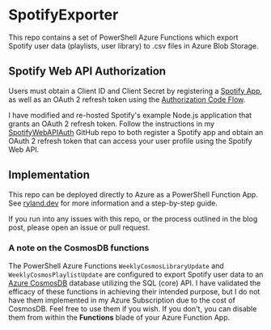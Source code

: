 # SpotifyExporter

This repo contains a set of PowerShell Azure Functions which export Spotify user data (playlists, user library) to .csv files in Azure Blob Storage.

## Spotify Web API Authorization

Users must obtain a Client ID and Client Secret by registering a [Spotify App](https://developer.spotify.com/documentation/general/guides/app-settings/), as well as an OAuth 2 refresh token using the [Authorization Code Flow](https://developer.spotify.com/documentation/general/guides/authorization-guide/#authorization-code-flow).

I have modified and re-hosted Spotify's example Node.js application that grants an OAuth 2 refresh token. Follow the instructions in my [SpotifyWebAPIAuth](https://github.com/RylandDeGregory/SpotifyWebAPIAuth) GitHub repo to both register a Spotify app and obtain an OAuth 2 refresh token that can access your user profile using the Spotify Web API.

## Implementation

This repo can be deployed directly to Azure as a PowerShell Function App. See [ryland.dev](https://ryland.dev/posts/spotify-exporter) for more information and a step-by-step guide.

If you run into any issues with this repo, or the process outlined in the blog post, please open an issue or pull request.

### A note on the CosmosDB functions

The PowerShell Azure Functions `WeeklyCosmosLibraryUpdate` and `WeeklyCosmosPlaylistUpdate` are configured to export Spotify user data to an [Azure CosmosDB](https://azure.microsoft.com/en-us/services/cosmos-db/) database utilizing the SQL (core) API. I have validated the efficacy of these functions in achieving their intended purpose, but I do not have them implemented in my Azure Subscription due to the cost of CosmosDB. Feel free to use them if you wish. If you don't, you can disable them from within the **Functions** blade of your Azure Function App.